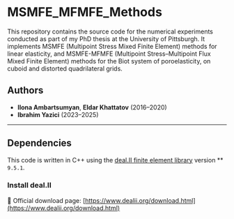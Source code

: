 # MSMFE_MFMFE_Methods
This repository contains the source code for the numerical experiments conducted as part of my PhD thesis at the University of Pittsburgh. It implements MSMFE (Multipoint Stress Mixed Finite Element) methods for linear elasticity, and MSMFE-MFMFE (Multipoint Stress–Multipoint Flux Mixed Finite Element) methods for the Biot system of poroelasticity, on cuboid and distorted quadrilateral grids.

## Authors

- **Ilona Ambartsumyan**, **Eldar Khattatov** (2016–2020)  
- **Ibrahim Yazici** (2023–2025)


---

## Dependencies

This code is written in C++ using the [deal.II finite element library](https://www.dealii.org/) version ** `9.5.1`.


### Install deal.II

🔗 Official download page: [https://www.dealii.org/download.html](https://www.dealii.org/download.html)



